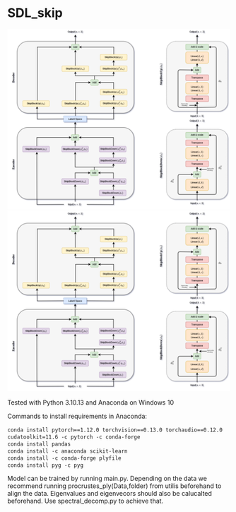 # SDL_skip

![Alt text](./Image/DownsampleBlock.drawio4.png)
<img src="./Image/DownsampleBlock.drawio4.png">

Tested with Python 3.10.13 and Anaconda on Windows 10

Commands to install requirements in Anaconda:
```
conda install pytorch==1.12.0 torchvision==0.13.0 torchaudio==0.12.0 cudatoolkit=11.6 -c pytorch -c conda-forge
conda install pandas
conda install -c anaconda scikit-learn
conda install -c conda-forge plyfile
conda install pyg -c pyg
```

Model can be trained by running main.py.
Depending on the data we recommend running procrustes_ply(Data,folder) from utilis beforehand to align the data.
Eigenvalues and eigenvecors should also be calucalted beforehand. Use spectral_decomp.py to achieve that.
